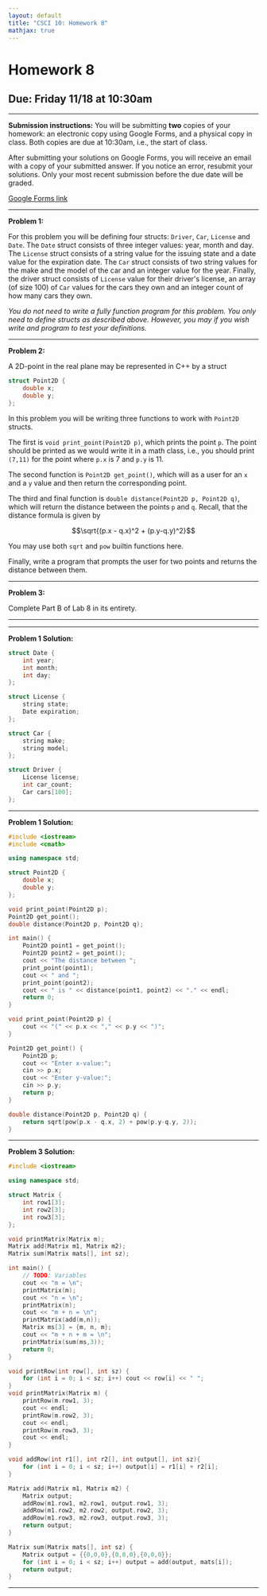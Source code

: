```yaml
---
layout: default
title: "CSCI 10: Homework 8"
mathjax: true
---
```


# Homework 8

## Due: Friday 11/18 at 10:30am

---

__Submission instructions:__ You will be submitting __two__ copies of your
homework: an electronic copy using Google Forms, and a physical copy in class.
Both copies are due at 10:30am, i.e., the start of class.

After submitting your solutions on Google Forms, you will receive an email with
a copy of your submitted answer. If you notice an error, resubmit your solutions.
Only your most recent submission before the due date will be graded.

[Google Forms link](https://docs.google.com/a/scu.edu/forms/d/e/1FAIpQLSclxPRl2_HbSZLRfFcB0syPsB6nq_kuCCCLCmdqhNIp3eXPSw/viewform)

---

__Problem 1:__

For this problem you will be defining four structs: `Driver`, `Car`, `License`
and `Date`. The `Date` struct consists of three integer values: year, month and day.
The `License` struct consists of a string value for the issuing state and a date
value for the expiration date. The `Car` struct consists of two string values for
the make and the model of the car and an integer value for the year. Finally, the
driver struct consists of `License` value for their driver's license, an array
(of size 100) of `Car` values for the cars they own and an integer count of how
many cars they own.

_You do not need to write a fully function program for this problem. You only
need to define structs as described above. However, you may if you wish write
and program to test your definitions._

---

__Problem 2:__

A 2D-point in the real plane may be represented in C++ by a struct

```cpp
struct Point2D {
    double x;
    double y;
};
```

In this problem you will be writing three functions to work with `Point2D` structs.

The first is `void print_point(Point2D p)`, which prints the point `p`. The point
should be printed as we would write it in a math class, i.e., you should print
`(7,11)` for the point where `p.x` is 7 and `p.y` is 11.

The second function is `Point2D get_point()`, which will as a user for an `x` and
a `y` value and then return the corresponding point.

The third and final function is `double distance(Point2D p, Point2D q)`, which
will return the distance between the points `p` and `q`. Recall, that the distance
formula is given by

$$\sqrt{(p.x - q.x)^2 + (p.y-q.y)^2}$$

You may use both `sqrt` and `pow` builtin functions here.

Finally, write a program that prompts the user for two points and returns the
distance between them.

---

__Problem 3:__

Complete Part B of Lab 8 in its entirety.

---

---

__Problem 1 Solution:__

```cpp
struct Date {
    int year;
    int month;
    int day;
};

struct License {
    string state;
    Date expiration;
};

struct Car {
    string make;
    string model;
};

struct Driver {
    License license;
    int car_count;
    Car cars[100];
};
```

---

__Problem 1 Solution:__

```cpp
#include <iostream>
#include <cmath>

using namespace std;

struct Point2D {
    double x;
    double y;
};

void print_point(Point2D p);
Point2D get_point();
double distance(Point2D p, Point2D q);

int main() {
    Point2D point1 = get_point();
    Point2D point2 = get_point();
    cout << "The distance between ";
    print_point(point1);
    cout << " and ";
    print_point(point2);
    cout << " is " << distance(point1, point2) << "." << endl;
    return 0;
}

void print_point(Point2D p) {
    cout << "(" << p.x << "," << p.y << ")";
}

Point2D get_point() {
    Point2D p;
    cout << "Enter x-value:";
    cin >> p.x;
    cout << "Enter y-value:";
    cin >> p.y;
    return p;
}

double distance(Point2D p, Point2D q) {
    return sqrt(pow(p.x - q.x, 2) + pow(p.y-q.y, 2));
}
```

---

__Problem 3 Solution:__

```cpp
#include <iostream>

using namespace std;

struct Matrix {
    int row1[3];
    int row2[3];
    int row3[3];
};

void printMatrix(Matrix m);
Matrix add(Matrix m1, Matrix m2);
Matrix sum(Matrix mats[], int sz);

int main() {
    // TODO: Variables
    cout << "m = \n";
    printMatrix(m);
    cout << "n = \n";
    printMatrix(n);
    cout << "m + n = \n";
    printMatrix(add(m,n));
    Matrix ms[3] = {m, n, m};
    cout << "m + n + m = \n";
    printMatrix(sum(ms,3));
    return 0;
}

void printRow(int row[], int sz) {
    for (int i = 0; i < sz; i++) cout << row[i] << " ";
}
void printMatrix(Matrix m) {
    printRow(m.row1, 3);
    cout << endl;
    printRow(m.row2, 3);
    cout << endl;
    printRow(m.row3, 3);
    cout << endl;
}

void addRow(int r1[], int r2[], int output[], int sz){
    for (int i = 0; i < sz; i++) output[i] = r1[i] + r2[i];
}

Matrix add(Matrix m1, Matrix m2) {
    Matrix output;
    addRow(m1.row1, m2.row1, output.row1, 3);
    addRow(m1.row2, m2.row2, output.row2, 3);
    addRow(m1.row3, m2.row3, output.row3, 3);
    return output;
}

Matrix sum(Matrix mats[], int sz) {
    Matrix output = {{0,0,0},{0,0,0},{0,0,0}};
    for (int i = 0; i < sz; i++) output = add(output, mats[i]);
    return output;
}
```

---
